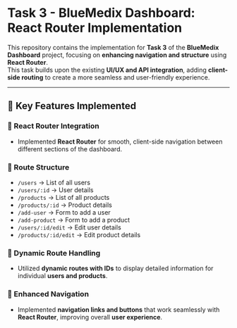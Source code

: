 # Task 3 - BlueMedix Dashboard: React Router Implementation  

This repository contains the implementation for **Task 3** of the **BlueMedix Dashboard** project, focusing on **enhancing navigation and structure** using **React Router**.  
This task builds upon the existing **UI/UX and API integration**, adding **client-side routing** to create a more seamless and user-friendly experience.  

---

## 🚀 Key Features Implemented  

### 🔹 React Router Integration  
- Implemented **React Router** for smooth, client-side navigation between different sections of the dashboard.  

### 🔹 Route Structure  
- `/users` → List of all users  
- `/users/:id` → User details  
- `/products` → List of all products  
- `/products/:id` → Product details  
- `/add-user` → Form to add a user  
- `/add-product` → Form to add a product  
- `/users/:id/edit` → Edit user details  
- `/products/:id/edit` → Edit product details  

### 🔹 Dynamic Route Handling  
- Utilized **dynamic routes with IDs** to display detailed information for individual **users and products**.  

### 🔹 Enhanced Navigation  
- Implemented **navigation links and buttons** that work seamlessly with **React Router**, improving overall **user experience**.  
